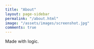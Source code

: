 ```yaml
---
title: "About"
layout: page-sidebar
permalink: "/about.html"
image: "/assets/images/screenshot.jpg"
comments: true
---
```

Made with logic.
